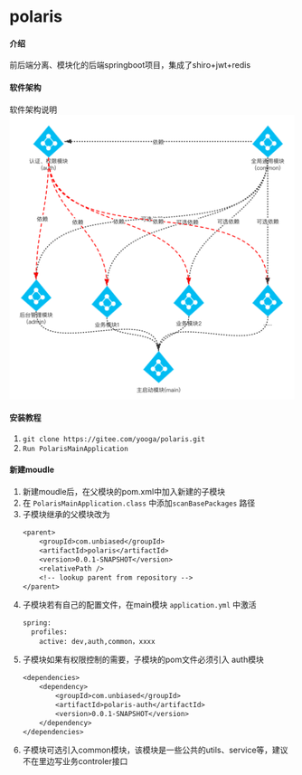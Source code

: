 # polaris

#### 介绍
前后端分离、模块化的后端springboot项目，集成了shiro+jwt+redis

#### 软件架构
软件架构说明
![avatar](lc.png)


#### 安装教程

1.  `git clone https://gitee.com/yooga/polaris.git`
2.  `Run PolarisMainApplication`

#### 新建moudle

1.  新建moudle后，在父模块的pom.xml中加入新建的子模块
2.  在 `PolarisMainApplication.class` 中添加`scanBasePackages` 路径
3.  子模块继承的父模块改为
    ```
    <parent>
        <groupId>com.unbiased</groupId>
        <artifactId>polaris</artifactId>
        <version>0.0.1-SNAPSHOT</version>
        <relativePath />
        <!-- lookup parent from repository -->
    </parent>
    ```
4. 子模块若有自己的配置文件，在main模块 `application.yml` 中激活 
    ```$xslt
    spring:
      profiles:
        active: dev,auth,common，xxxx
    ```
5. 子模块如果有权限控制的需要，子模块的pom文件必须引入 auth模块
    ```$xslt
    <dependencies>
        <dependency>
            <groupId>com.unbiased</groupId>
            <artifactId>polaris-auth</artifactId>
            <version>0.0.1-SNAPSHOT</version>
        </dependency>
    </dependencies>
    ```
6. 子模块可选引入common模块，该模块是一些公共的utils、service等，建议不在里边写业务controler接口


